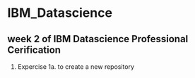 # IBM_Datascience

## week 2 of IBM Datascience Professional Cerification



1. Expercise 1a. to create a new repository 
